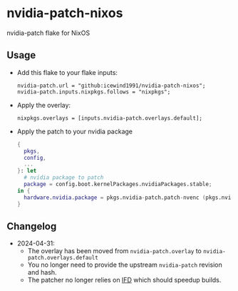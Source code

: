 # nvidia-patch-nixos

nvidia-patch flake for NixOS

## Usage

- Add this flake to your flake inputs:
  ```
  nvidia-patch.url = "github:icewind1991/nvidia-patch-nixos";  
  nvidia-patch.inputs.nixpkgs.follows = "nixpkgs";
  ```

- Apply the overlay:
  ```
  nixpkgs.overlays = [inputs.nvidia-patch.overlays.default];
  ```

- Apply the patch to your nvidia package
  ```nix
  {
    pkgs,
    config,
    ...
  }: let
    # nvidia package to patch
    package = config.boot.kernelPackages.nvidiaPackages.stable;
  in {
    hardware.nvidia.package = pkgs.nvidia-patch.patch-nvenc (pkgs.nvidia-patch.patch-fbc package);
  }
  
  ```

## Changelog

- 2024-04-31:
  - The overlay has been moved from `nvidia-patch.overlay` to `nvidia-patch.overlays.default`
  - You no longer need to provide the upstream `nvidia-patch` revision and hash.
  - The patcher no longer relies on [IFD](https://nixos.org/manual/nix/unstable/language/import-from-derivation) which should speedup builds.